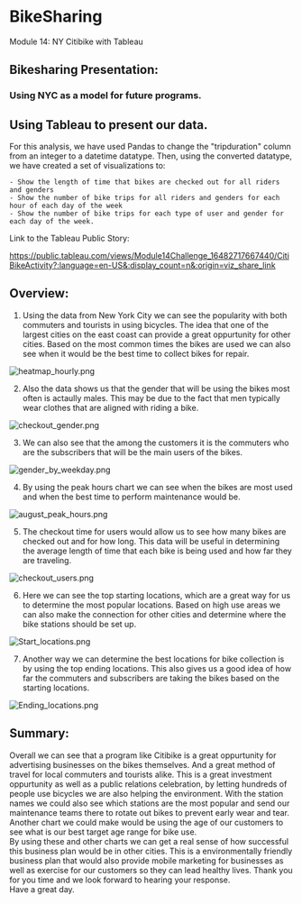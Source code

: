 # BikeSharing
 Module 14: NY Citibike with Tableau
 
## Bikesharing Presentation:
### Using NYC as a model for future programs.

## Using Tableau to present our data.  
For this analysis, we have used Pandas to change the "tripduration" column from an integer to a datetime datatype. Then, using the converted datatype, we have created a set of visualizations to:

    - Show the length of time that bikes are checked out for all riders and genders
    - Show the number of bike trips for all riders and genders for each hour of each day of the week
    - Show the number of bike trips for each type of user and gender for each day of the week.
    
Link to the Tableau Public Story:

https://public.tableau.com/views/Module14Challenge_16482717667440/CitiBikeActivity?:language=en-US&:display_count=n&:origin=viz_share_link

## Overview:

1. Using the data from New York City we can see the popularity with both commuters and tourists in using bicycles.  The idea that one of the largest cities on the east coast can provide a great oppurtunity for other cities.  Based on the most common times the bikes are used we can also see when it would be the best time to collect bikes for repair.  

![heatmap_hourly.png](https://github.com/GrahamNeal13/bikesharing/blob/main/images/heatmap_hourly.png)

2. Also the data shows us that the gender that will be using the bikes most often is actaully males.  This may be due to the fact that men typically wear clothes that are aligned with riding a bike.  

![checkout_gender.png](https://github.com/GrahamNeal13/bikesharing/blob/main/images/checkout_gender.png)

3. We can also see that the among the customers it is the commuters who are the subscribers that will be the main users of the bikes.  

![gender_by_weekday.png](https://github.com/GrahamNeal13/bikesharing/blob/main/images/gender_by_weekday.png)

4. By using the peak hours chart we can see when the bikes are most used and when the best time to perform maintenance would be.  

![august_peak_hours.png](https://github.com/GrahamNeal13/bikesharing/blob/main/images/august_peak_hours.png)

5. The checkout time for users would allow us to see how many bikes are checked out and for how long.  This data will be useful in determining the average length of time that each bike is being used and how far they are traveling.  

![checkout_users.png](https://github.com/GrahamNeal13/bikesharing/blob/main/images/checkout_users.png)

6. Here we can see the top starting locations, which are a great way for us to determine the most popular locations.  Based on high use areas we can also make the connection for other cities and determine where the bike stations should be set up.  

![Start_locations.png](https://github.com/GrahamNeal13/bikesharing/blob/main/images/Start_locations.png)

7. Another way we can determine the best locations for bike collection is by using the top ending locations.  This also gives us a good idea of how far the commuters and subscribers are taking the bikes based on the starting locations.   

![Ending_locations.png](https://github.com/GrahamNeal13/bikesharing/blob/main/images/Ending_locations.png)


## Summary:

Overall we can see that a program like Citibike is a great oppurtunity for advertising businesses on the bikes themselves.  And a great method of travel for local commuters and tourists alike.  This is a great investment oppurtunity as well as a public relations celebration, by letting hundreds of people use bicycles we are also helping the environment.  With the station names we could also see which stations are the most popular and send our maintenance teams there to rotate out bikes to prevent early wear and tear.  Another chart we could make would be using the age of our customers to see what is our best target age range for bike use.  
By using these and other charts we can get a real sense of how successful this business plan would be in other cities.  This is a environmentally friendly business plan that would also provide mobile marketing for businesses as well as exercise for our customers so they can lead healthy lives.  Thank you for you time and we look forward to hearing your response.  
Have a great day.

